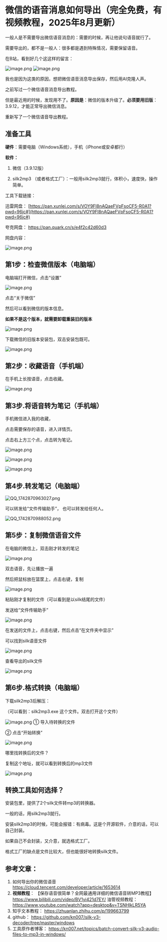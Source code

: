 # 微信的语音消息如何导出（完全免费，有视频教程，2025年8月更新）

一般人是不需要导出微信语音消息的：需要的时候，再让他说句语音就行了。 

需要导出的，都不是一般人：很多都是遇到特殊情况，需要保留语音。 

在B站，看到好几个这这样的留言：

![image.png](https://mdnice007.oss-cn-beijing.aliyuncs.com/obsidian/202508210920508.png)
![image.png](https://mdnice007.oss-cn-beijing.aliyuncs.com/obsidian/202508210921603.png)

我也是因为这类的原因，想把微信语音消息导出保存，然后用AI克隆人声。 

之前写过一个微信语音消息导出教程。 

但是最近用的时候，发现用不了。**原因是**：微信的版本升级了。**必须要用旧版**：3.9.12，才能正常导出微信消息。 

重新写了一个微信语音导出教程。 


## 准备工具

**硬件**：需要电脑（Windows系统），手机（iPhone或安卓都行）

**软件：**

1. 微信（3.9.12版）
   
2. silk2mp3 （或者格式工厂）：一般用silk2mp3就行，体积小，速度快，操作简单。

工具下载链接：

迅雷网盘： [https://pan.xunlei.com/s/VOY9Fl8nAQaeFVpFsoCF5-R0A1?pwd=96jc#](https://pan.xunlei.com/s/VOY9Fl8nAQaeFVpFsoCF5-R0A1?pwd=96jc#)

夸克网盘： https://pan.quark.cn/s/e4f2c42d60d3

网盘内容：

![image.png](https://mdnice007.oss-cn-beijing.aliyuncs.com/obsidian/202508210936705.png)

## 第1步：检查微信版本（电脑端）

电脑端打开微信，点击“设置”

![image.png](https://mdnice007.oss-cn-beijing.aliyuncs.com/obsidian/202508210939718.png)

点击“关于微信”

然后可以看到微信的版本信息。 

**如果不是这个版本，就需要卸载重装旧的版本**

![image.png](https://mdnice007.oss-cn-beijing.aliyuncs.com/obsidian/202508210940833.png)


下载微信的旧版本安装包，双击安装包既可。 



![image.png](https://mdnice007.oss-cn-beijing.aliyuncs.com/obsidian/202508200957855.png)


## 第2步：收藏语音（手机端）

在手机上长按语音，点击收藏。

![image.png](https://mdnice007.oss-cn-beijing.aliyuncs.com/obsidian/202503251042593.png)


## 第3步.将语音转为笔记（手机端）

手机微信进入我的收藏，

点击需要保存的语音，进入详情页。

点击右上方三个点，点击转为笔记。

![image.png](https://mdnice007.oss-cn-beijing.aliyuncs.com/obsidian/202503251044850.png)

![image.png](https://mdnice007.oss-cn-beijing.aliyuncs.com/obsidian/202503251044015.png)

![image.png](https://mdnice007.oss-cn-beijing.aliyuncs.com/obsidian/202503251044253.png)

## 第4步.转发笔记（电脑端）

![QQ_1742870963027.png](https://mdnice007.oss-cn-beijing.aliyuncs.com/obsidian/202503251049466.png)

可以转发给“文件传输助手”， 也可以转发给任何人。 

![QQ_1742870988052.png](https://mdnice007.oss-cn-beijing.aliyuncs.com/obsidian/202503251049238.png)

## 第5步：复制微信语音文件

在电脑的微信上，双击刚才转发的笔记

![image.png](https://mdnice007.oss-cn-beijing.aliyuncs.com/obsidian/202508211016046.png)

双击语音，先让播放一遍

然后把鼠标放在篮筐上，点击右键，复制

![image.png](https://mdnice007.oss-cn-beijing.aliyuncs.com/obsidian/202508211019732.png)

粘贴刚才复制的文件（可以看到是以silk结尾的文件）

发送给“文件传输助手”

![image.png](https://mdnice007.oss-cn-beijing.aliyuncs.com/obsidian/202508211021146.png)

在发送的文件上，点击右键，然后点击“在文件夹中显示”

可以找到silk语音文件

![image.png](https://mdnice007.oss-cn-beijing.aliyuncs.com/obsidian/202508211023561.png)

查看导出的silk文件

![image.png](https://mdnice007.oss-cn-beijing.aliyuncs.com/obsidian/202508211026873.png)

## 第6步.格式转换（电脑端）


下载silk2mp3后解压：

（可以看到：silk2mp3.exe 这个文件。双击打开这个文件）

![image.png](https://mdnice007.oss-cn-beijing.aliyuncs.com/obsidian/202503251026226.png)
① 导入待转换的文件

② 点击“开始转换”

![image.png](https://mdnice007.oss-cn-beijing.aliyuncs.com/obsidian/202508211030068.png)

哪里找转换后的文件？ 

复制这个地址，就可以看到转换后的mp3文件

![image.png](https://mdnice007.oss-cn-beijing.aliyuncs.com/obsidian/202508211032795.png)

## 转换工具如何选择？

安装包里，提供了2个silk文件转mp3的转换器。 

一般的话，用silk2mp3就行。 

安装silk2mp3的时候，可能会报错：有病毒。这是个开源软件，介意的话，可以自己封装。

如果自己不会封装，又介意，就选格式工厂。 

格式工厂的缺点是文件比较大，但也能很好地转换silk文件。 



## 参考文章：

1. 如何导出你的微信语音  https://cloud.tencent.com/developer/article/1653614
2. **视频教程**：  【保存语音很简单？全网最通用详细的微信语音转MP3教程】 https://www.bilibili.com/video/BV1yi421d7EY/
   油管视频教程： https://www.youtube.com/watch?app=desktop&v=TSNHlkLR5YA
3. 知乎文本教程： https://zhuanlan.zhihu.com/p/199663799
4. github： https://github.com/kn007/silk-v3-decoder/tree/master/windows
5. 工具原作者博客： https://kn007.net/topics/batch-convert-silk-v3-audio-files-to-mp3-in-windows/
